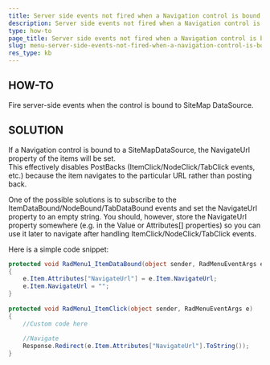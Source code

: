 ```yaml
---
title: Server side events not fired when a Navigation control is bound via SiteMap DataSource
description: Server side events not fired when a Navigation control is bound via SiteMap DataSource. Check it now!
type: how-to
page_title: Server side events not fired when a Navigation control is bound via SiteMap DataSource
slug: menu-server-side-events-not-fired-when-a-navigation-control-is-bound-via-sitemap-datasource
res_type: kb
---
```



   
 ## HOW-TO  
 Fire server-side events when the control is bound to SiteMap DataSource.   
   
   
## SOLUTION  
 If a Navigation control is bound to a SiteMapDataSource, the NavigateUrl property of the items will be set.   
 This effectively disables PostBacks (ItemClick/NodeClick/TabClick events, etc.) because the item navigates to the particular URL rather than posting back.   
   
 One of the possible solutions is to subscribe to the ItemDataBound/NodeBound/TabDataBound events and set the NavigateUrl property to an empty string. You should, however, store the NavigateUrl property somewhere (e.g. in the Value or Attributes[] properties) so you can use it later to navigate after handling ItemClick/NodeClick/TabClick events.  
   
 Here is a simple code snippet:  
   
````C#
protected void RadMenu1_ItemDataBound(object sender, RadMenuEventArgs e)  
{  
    e.Item.Attributes["NavigateUrl"] = e.Item.NavigateUrl;  
    e.Item.NavigateUrl = "";  
}  
 
protected void RadMenu1_ItemClick(object sender, RadMenuEventArgs e)  
{  
    //Custom code here    
     
    //Navigate  
    Response.Redirect(e.Item.Attributes["NavigateUrl"].ToString());  
}  
````

  